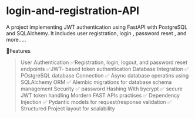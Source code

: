 # login-and-registration-API
A project implementing JWT authentication using FastAPI with PostgreSQL and SQLAlchemy.
It includes user registration, login , password reset , and more.....

🚀Features
> User Authentication
     ✅Registration, login, logout, and password reset endpoints
     ✅JWT- based token authentication
> Database Integration
    ✅ POstgreSQL database Connection
    ✅ Async database operatins using SQLAlchemy ORM
    ✅ Alembic migrations for database schema management
> Security
    ✅ password Hashing With bycrypt
    ✅ secure JWT token handling
> Mordern FAST APIs practises
       ✅ Dependency Injection
       ✅ Pydantic models for request/response validation
       ✅ Structured Project layout for scalability



